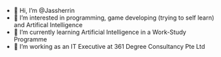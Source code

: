 - 👋 Hi, I’m @Jassherrin
- 👀 I’m interested in programming, game developing (trying to self learn) and Artifical Intelligence
- 🌱 I’m currently learning Artificial Intelligence in a Work-Study Programme
- 💞️ I’m working as an IT Executive at 361 Degree Consultancy Pte Ltd
<!---- 📫 How to reach me ...--->

<!---
Jassherrin/Jassherrin is a ✨ special ✨ repository because its `README.md` (this file) appears on your GitHub profile.
You can click the Preview link to take a look at your changes.
--->
